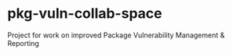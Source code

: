 # pkg-vuln-collab-space
Project for work on improved Package Vulnerability Management &amp; Reporting
